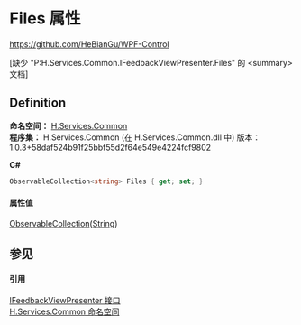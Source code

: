 # Files 属性
https://github.com/HeBianGu/WPF-Control

\[缺少 "P:H.Services.Common.IFeedbackViewPresenter.Files" 的 &lt;summary&gt; 文档\]



## Definition
**命名空间：** <a href="b9cdd84f-6623-a51a-f53b-465103ced202">H.Services.Common</a>  
**程序集：** H.Services.Common (在 H.Services.Common.dll 中) 版本：1.0.3+58daf524b91f25bbf55d2f64e549e4224fcf9802

**C#**
``` C#
ObservableCollection<string> Files { get; set; }
```



#### 属性值
<a href="https://learn.microsoft.com/dotnet/api/system.collections.objectmodel.observablecollection-1" target="_blank" rel="noopener noreferrer">ObservableCollection</a>(<a href="https://learn.microsoft.com/dotnet/api/system.string" target="_blank" rel="noopener noreferrer">String</a>)

## 参见


#### 引用
<a href="af408469-c648-9735-f9ae-9fb9f6c25626">IFeedbackViewPresenter 接口</a>  
<a href="b9cdd84f-6623-a51a-f53b-465103ced202">H.Services.Common 命名空间</a>  
